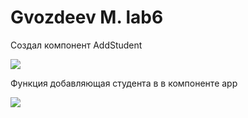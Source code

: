 # Gvozdeev M. lab6
Создал компонент AddStudent

<img src= https://sun9-61.userapi.com/c857136/v857136069/16ca0a/UcH-q5ZYNeE.jpg>

Функция добавляющая студента в в компоненте app

<img src = https://sun9-24.userapi.com/c857136/v857136069/16ca13/9bkL-OQSrjc.jpg>